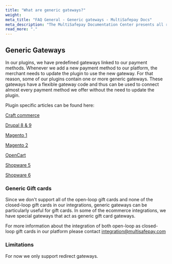 ```yaml
---
title: "What are generic gateways?"
weight: 
meta_title: "FAQ General - Generic gateways - MultiSafepay Docs"
meta_description: "The MultiSafepay Documentation Center presents all relevant information about our Plugins and API. You can also find support pages for payment methods, tools and general questions as well as the contact details of our Support and Integration Teams."
read_more: "."
---
```


## Generic Gateways

In our plugins, we have predefined gateways linked to our payment methods. Whenever we add a new payment method to our platform, the merchant needs to update the plugin to use the new gateway.
For that reason, some of our plugins contain one or more generic gateways. These gateways have a flexible gateway code and thus can be used to connect almost every payment method we offer without the need to update the plugin.

Plugin specific articles can be found here:

[Craft commerce](/integrations/ecommerce-integrations/craftcommerce/faq/generic-gateways/)

[Drupal 8 & 9](/integrations/ecommerce-integrations/drupal8/faq/generic-gateways/)

[Magento 1](/integrations/ecommerce-integrations/magento1/faq/generic-gateways/)

[Magento 2](/integrations/ecommerce-integrations/magento2/faq/generic-gateways/)

[OpenCart](/integrations/ecommerce-integrations/opencart/faq/generic-gateways/)

[Shopware 5](/integrations/ecommerce-integrations/shopware5/faq/generic-gateways/)

[Shopware 6](/integrations/ecommerce-integrations/shopware6/faq/generic-gateways/)

### Generic Gift cards 
Since we don't support all of the open-loop gift cards and none of the closed-loop gift cards in our integrations, generic gateways can be particularly useful for gift cards.
In some of the ecommerce integrations, we have special gateways that act as generic gift card gateways.

For more information about the integration of both open-loop as closed-loop gift cards in our platform please contact <integration@multisafepay.com>

### Limitations
For now we only support redirect gateways.
